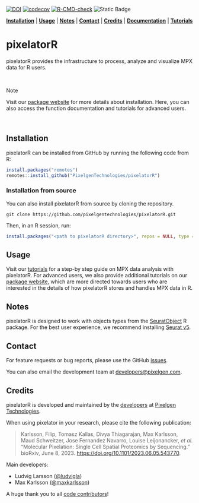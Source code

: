 <!-- badges: start -->
[![DOI](https://img.shields.io/badge/DOI-10.1101/2023.06.05.543770-B31B1B.svg)](https://www.biorxiv.org/content/10.1101/2023.06.05.543770v1)
[![codecov](https://codecov.io/gh/PixelgenTechnologies/pixelatorR/graph/badge.svg?token=ClGH1zHvuD)](https://codecov.io/gh/PixelgenTechnologies/pixelatorR)
[![R-CMD-check](https://github.com/PixelgenTechnologies/pixelatorR/actions/workflows/R-CMD-check.yaml/badge.svg)](https://github.com/PixelgenTechnologies/pixelatorR/actions/workflows/R-CMD-check.yaml)
![Static Badge](https://img.shields.io/badge/beta_release-v0.1.2-orange)
<!-- badges: end -->

[**Installation**](#installation) |
[**Usage**](#usage) |
[**Notes**](#notes) |
[**Contact**](#contact) |
[**Credits**](#credits) |
[**Documentation**](https://pixelgentechnologies.github.io/pixelatorR/reference/index.html) |
[**Tutorials**](https://software.pixelgen.com/mpx-analysis/introduction)

# pixelatorR

pixelatorR provides the infrastructure to process, analyze and visualize MPX data for R users.

<br/>

> [!NOTE] 
> Visit our [package website](https://pixelgentechnologies.github.io/pixelatorR/) for more details about installation. Here, you can also access the function documentation and tutorials for advanced users.

<br/>

## Installation

pixelatorR can be installed from GitHub by running the following code from R:

``` r
install.packages("remotes")
remotes::install_github("PixelgenTechnologies/pixelatorR")
```

### Installation from source

You can also install pixelatorR from source by cloning the repository.

```shell
git clone https://github.com/pixelgentechnologies/pixelatorR.git
```

Then, in an R session, run:

```r
install.packages("<path to pixelatorR directory>", repos = NULL, type = "source")
```

## Usage

Visit our [tutorials](https://software.pixelgen.com/mpx-analysis/introduction) for a step-by step guide on MPX data analysis with pixelatorR. For advanced users, we also provide additional tutorials on our [package website](https://pixelgentechnologies.github.io/pixelatorR/), which are more directed towards users who are interested in the details of how pixelatorR stores and handles MPX data in R.

## Notes

pixelatorR is designed to work with objects types from the [SeuratObject](https://github.com/satijalab/seurat-object) R package. For the best user experience, we recommend installing [Seurat v5](https://satijalab.org/seurat/).

## Contact

For feature requests or bug reports, please use the GitHub [issues](https://github.com/PixelgenTechnologies/pixelatorR/issues).

You can also email the development team at [developers@pixelgen.com](mailto:developers@pixelgen.com).

## Credits

pixelatorR is developed and maintained by the [developers](https://github.com/PixelgenTechnologies) at [Pixelgen Technologies](https://pixelgen.com).

When using pixelator in your research, please cite the following publication:

> Karlsson, Filip, Tomasz Kallas, Divya Thiagarajan, Max Karlsson, Maud Schweitzer, Jose Fernandez Navarro, Louise Leijonancker, _et al._ “Molecular Pixelation: Single Cell Spatial Proteomics by Sequencing.” bioRxiv, June 8, 2023. https://doi.org/10.1101/2023.06.05.543770.

Main developers:

- Ludvig Larsson ([@ludvigla](https://github.com/ludvigla))
- Max Karlsson ([@maxkarlsson](https://github.com/maxkarlsson))

A huge thank you to all [code contributors](https://github.com/PixelgenTechnologies/pixelatorR/graphs/contributors)!
